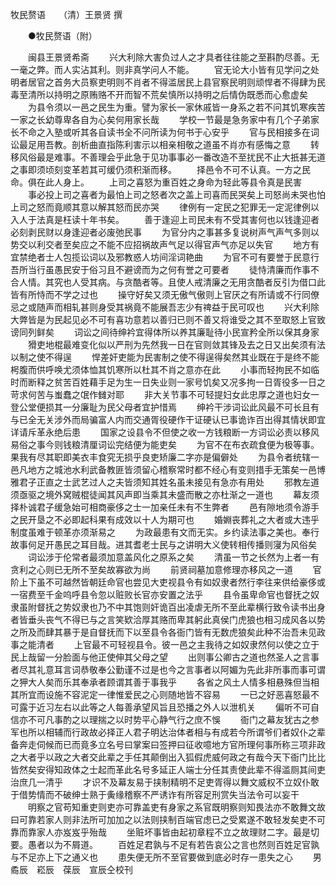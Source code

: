牧民赘语　　（清）王景贤 撰 

　　●牧民赘语（附） 

　　闽县王景贤希斋 
　　兴大利除大害负过人之才具者往往能之至斟酌尽善。无一毫之弊。而人实沾其利。则非真学问人不能。 
　　官无论大小皆有见学问之处明者居官之首务大员察吏明则不肖者不得滥居民上县官察民明则顽悍者不得肆为民毒至清所以持明之原贿赂不开而智不荒矣慎所以持明之后情伪既悉而心愈虚矣 
　　为县令须以一邑之民生为重。譬为家长一家休戚皆一身系之若不问其饥寒疾苦一家之长幼尊卑各自为心矣何用家长哉 
　　学校一节最是急务家中有几个子弟家长不命之入塾或听其各自读书全不问所读为何书于心安乎 
　　官与民相接多在词讼最足用吾教。剖析曲直指陈利害示以相亲相敬之道虽不肖亦有感悔之意 
　　转移风俗最是难事。不善理会乎此急于见功事事必一番改造不至扰民不止大扺甚无道之事即须顷刻变革若其可缓仍须积渐而移。 
　　择邑令不可不认真。一方之民命。俱在此人身上。 
　　上司之喜怒为重百姓之身命为轻此等县令真是民害 
　　事必投上司之喜者为最怕上司之怒者次之盖上司喜而民哭矣上司怒尚未哭也怕上司之怒而竟顺其意以解其怒而民亦哭 
　　律例有一定民之犯罪无一定泥律例以入人于法真是枉读十年书矣。 
　　善于逢迎上司民未有不受其害何也以钱逢迎者必刻剥民财以身逢迎者必废弛民事 
　　为官分内之事甚多复说树声气声气多则以势交以利交者至矣应之不能不应招祸故声气足以得官声气亦足以失官 
　　地方有宜禁绝者士人包揽讼词以及邪教惑人坊间淫词艳曲 
　　为官不可有要誉于民意行吾所当行虽愚民安于俗习且不避谤而为之何有誉之可要者 
　　徒恃清廉而作事不合人情。其究也人受其病。与贪酷者等。且使人戒清廉之无用贪酷者反引为借口此皆有所恃而不学之过也 
　　操守好矣又须无傲气傲则上官厌之有所请或不行同僚忌之或随声而相轧甚则身受其祸竟不能展吾志少有禆益于民可叹也 
　　兴大利除大弊皆是为民起见必不可有喜功意若以善归已则不善又将谁受之其不至取怒上官致谤同列鲜矣 
　　词讼之间待绅衿宜得体所以养其廉耻待小民宣矜全所以保其身家 
　　猾吏地棍最难变化似以严刑为先然我一日在官则敛其锋及去之日又出矣须有法以制之使不得逞 
　　悍差奸吏能为民害制之使不得逞得矣然其业既在于是终不能枵腹而供呼唤尤须体恤其饥寒所以杜其不肖之意亦在此 
　　小事而轻拘民不如临时而断释之贫苦百姓藉手足为生一日失业则一家号饥矣又况多拘一日胥役多一日之苛求何苦与蚩蠢之氓作雠对耶 
　　非大关节事不可轻提妇女此忠厚之道也妇女一登公堂便损其一分廉耻为民父母者宜护惜焉 
　　绅衿干涉词讼此风最不可长且有与已全无关涉外而局骗富人内而交通胥役硬作干证硬认已事诡诈百出得其情状即宜详请斥革永绝后患 
　　国家之设县令不但使之收一方钱粮断一方词讼必责以移风易俗之事今则钱粮清厘词讼完结便为能吏矣 
　　为官不在布衣疏食便为极等事。果我有尽其职即美衣丰食究无损乎良吏矫廉二字亦是偏僻处 
　　为县令者统辖一邑凡地方之城池水利武备教匪皆须留心稽察常时都不经心有变则措手无策矣一邑博雅君子正直之士武艺过人之夫皆须知其姓名虽未接见有急亦有用处 
　　邪教左道须亟驱之境外窝贼棍徒闻其风声即当乘其未盛而散之亦杜渐之一道也 
　　幕友须择朴诚君子缓急始可相商豪侈之士一加亲任未有不生弊者 
　　邑有隙地须令游手之民开垦之不必即起科果有成效以十人为期可也 
　　婚婣丧葬礼之大者或大违乎制度虽难于顿革亦须渐易之 
　　为政最患有文而无实。乡约读法事之美也。奉行故事何足开愚民之耳目哉。进其耆老士民与之讲明大义使转相传播则寖为风俗矣 
　　词讼涉于伦常者最须加意盖风化之原系之矣 
　　清虽一节之长然为上者一有贪利之心则已无所不至矣故寡欲为尚 
　　前贤祠墓加意修理亦移风之一道 
　　官阶上下虽不可越然皆朝廷命官也尝见大吏视县令有如奴隶者然行李往来供给豪侈或一宿费至千金呜呼县令忽以赃败长官亦安置之法乎 
　　县令虽卑命官也督抚之奴隶虽附督抚之势奴隶也乃不中其饱则奸诡百出凌虐无所不至此辈横行致令读书出身者皆垂头丧气不得已与之言笑欵洽厚其赂而卑其躬此真侯门虎狼也相习成风各以势之所及而肆其暴于是自督抚而下以至县令各衙门皆有无数虎狼矣此种不治吾未见政事之能清者 
　　上官最不可轻视县令。彼一邑之主我待之如奴隶然何以使之立于民上哉留一分脸面与他正使伸其父母之望 
　　出则事公卿古之道也然圣人之言事者尽其礼意耳言词恭敬奉公勤谨不过是也今之言事者以阿媚为先此非所事而事可谓之狎大人矣而乐其奉承者顾谓其善于事我乎 
　　各省之风土人情多相悬殊但当相其所宜而设施不容泥定一律惟爱民之心则随地皆不容易 
　　一已之好恶喜怒最不可露于近习左右以此等之人每善承望风旨且恐播之外人以泄机关 
　　偏听不可自信亦不可凡事酌之以理揣之以时势平心静气行之庶不悞 
　　衙门之幕友犹古之参军也所以相辅而行政故必择正人君子明达治体者相与有成若今所谓爷们者奴仆之辈备奔走伺候而已而竟多立名号曰掌案曰签押曰征收噫地方官所理何事所称三项非政之大者乎以政之大者交此辈之手任其颠倒出入狐假虎威何政之有哉今天下衙门比比皆然矣安得知政体之士起而革此名号多延正人端士分任其责使此辈不得滥厕其间吏治庶几一清乎 
　　才识不及幕友易于挟制精明不足吏胥得以舞文威权不立奴仆敢于借势情而不破绅士熟于夤缘稽察不严诱诈有所容足刑赏失当法令可以妄干 
　　明察之官苟知重吏则吏亦可靠盖吏有身家之系官既明察则知畏法亦不敢舞文故曰可靠若家人则非法所可加加之以法则挟制百端官虑已之受累遂不敢轻发矣吏不可靠而靠家人亦岌岌乎殆哉 
　　坐赃坏事皆由起初章程不立之故理财二字。最是切要。愚者以为不屑道。 
　　百姓足君孰与不足有若告哀公之言也然则百姓足官孰与不足亦上下之通义也 
　　患失便无所不至官要做到底必时存一患失之心 
　　男矞辰　崧辰　葆辰　宣辰仝校刊 
